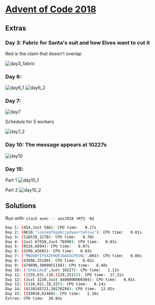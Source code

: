 # [Advent of Code 2018](https://adventofcode.com/2018)

## Extras

### Day 3: Fabric for Santa's suit and how Elves want to cut it

Red is the claim that doesn't overlap

![day3_fabric](images/day3.png)

### Day 6:

![day6_1](images/day6_1.png)
![day6_2](images/day6_2.png)

### Day 7:

![day7](images/day7.png)

Schedule for 5 workers

![day7_2](images/day7_2.png)

### Day 10: The message appears at 10227s

![day10](images/day10.gif)

### Day 15:

Part 1
![day15_1](images/day15_1.gif)

Part 2
![day15_2](images/day15_2.gif)

## Solutions

Run with: `stack exec -- aoc2018 +RTS -N2`

``` sh
Day 1: (454,Just 566): CPU time:   0.17s
Day 2: (8610,"iosnxmfkpabcjpdywvrtahluy"): CPU time:   0.01s
Day 3: (118539,1270): CPU time:   0.70s
Day 4: (Just 67558,Just 78990): CPU time:   0.03s
Day 5: (9526,6694): CPU time:   0.07s
Day 6: (3290,45602): CPU time:   0.83s
Day 7: ("MNOUBYITKXZFHQRJDASGCPEVWL",893): CPU time:   0.00s
Day 8: (43996,35189): CPU time:   0.02s
Day 9: (374690,3009951158): CPU time:   6.40s
Day 10: ("EKALLKLB",Just 10227): CPU time:   1.12s
Day 11: ((235,63),(16,(229,251))): CPU time:  17.21s
Day 12: (Just 3230,Just 4400000000304): CPU time:   0.01s
Day 13: ((116,91),(8,23)): CPU time:   0.14s
Day 14: (4138145721,20276284): CPU time:  12.92s
Day 15: (239010,62468): CPU time:   2.16s
Extras: CPU time:  30.84s
```
